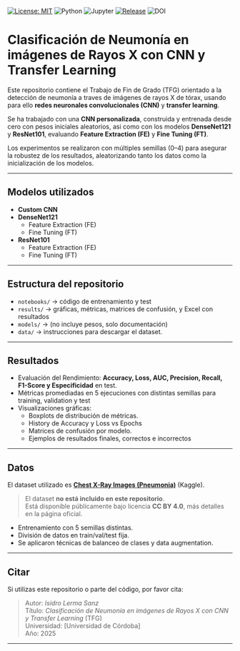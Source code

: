 <!-- Insignias -->
[![License: MIT](https://img.shields.io/badge/License-MIT-green.svg)](./LICENSE)
![Python](https://img.shields.io/badge/Python-3.x-blue.svg)
![Jupyter](https://img.shields.io/badge/Notebook-Jupyter-orange.svg)
[![Release](https://img.shields.io/github/v/release/ilermaaz/tfg-neumonia-cnn?label=release)](https://github.com/ilermaaz/tfg-neumonia-cnn/releases)
![DOI](https://img.shields.io/badge/DOI-pending-lightgrey.svg)


# Clasificación de Neumonía en imágenes de Rayos X con CNN y Transfer Learning

Este repositorio contiene el Trabajo de Fin de Grado (TFG) orientado a la detección de neumonía a traves de imágenes de rayos X de tórax, usando para ello **redes neuronales convolucionales (CNN)** y **transfer learning**.

Se ha trabajado con una **CNN personalizada**, construida y entrenada desde cero con pesos iniciales aleatorios, asi como con los modelos **DenseNet121** y **ResNet101**, evaluando **Feature Extraction (FE)** y **Fine Tuning (FT)**.
 
Los experimentos se realizaron con múltiples semillas (0–4) para asegurar la robustez de los resultados, aleatorizando tanto los datos como la inicialización de los modelos.

---

## Modelos utilizados

- **Custom CNN** 
- **DenseNet121**  
  - Feature Extraction (FE)  
  - Fine Tuning (FT)  
- **ResNet101**  
  - Feature Extraction (FE)  
  - Fine Tuning (FT)  

---

## Estructura del repositorio

- `notebooks/` → código de entrenamiento y test 
- `results/` → gráficas, métricas, matrices de confusión, y Excel con resultados
- `models/` → (no incluye pesos, solo documentación)  
- `data/` → instrucciones para descargar el dataset.  

---

## Resultados 

- Evaluación del Rendimiento: **Accuracy, Loss, AUC, Precision, Recall, F1-Score y Especificidad** en test.
- Métricas promediadas en 5 ejecuciones con distintas semillas para training, validation y test
- Visualizaciones gráficas:  
  - Boxplots de distribución de métricas.
  - History de Accuracy y Loss vs Epochs
  - Matrices de confusión por modelo.
  - Ejemplos de resultados finales, correctos e incorrectos

---

## Datos

El dataset utilizado es **[Chest X-Ray Images (Pneumonia)](https://www.kaggle.com/datasets/paultimothymooney/chest-xray-pneumonia)** (Kaggle).  

> El dataset **no está incluido en este repositorio**.  
Está disponible públicamente bajo licencia **CC BY 4.0**, más detalles en la página oficial.

- Entrenamiento con 5 semillas distintas.  
- División de datos en train/val/test fija.  
- Se aplicaron técnicas de balanceo de clases y data augmentation.

---

## Citar

Si utilizas este repositorio o parte del código, por favor cita:  

> Autor: *Isidro Lerma Sanz*  
> Título: *Clasificación de Neumonía en imágenes de Rayos X con CNN y Transfer Learning* (TFG)  
> Universidad: [Universidad de Córdoba]  
> Año: 2025  

---
